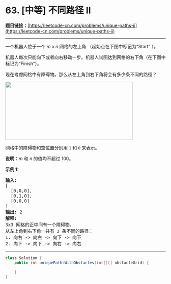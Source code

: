 # 63. [中等] 不同路径 II

**题目链接：**[https://leetcode-cn.com/problems/unique-paths-ii](https://leetcode-cn.com/problems/unique-paths-ii)

---

<div class="content__1Y2H">
 <div class="notranslate">
  <p>一个机器人位于一个 <em>m x n </em>网格的左上角 （起始点在下图中标记为“Start” ）。</p> 
  <p>机器人每次只能向下或者向右移动一步。机器人试图达到网格的右下角（在下图中标记为“Finish”）。</p> 
  <p>现在考虑网格中有障碍物。那么从左上角到右下角将会有多少条不同的路径？</p> 
  <p><img style="height: 183px; width: 400px;" src="/aliyun-lc-upload/uploads/2018/10/22/robot_maze.png"></p> 
  <p>网格中的障碍物和空位置分别用 <code>1</code> 和 <code>0</code> 来表示。</p> 
  <p><strong>说明：</strong><em>m</em>&nbsp;和 <em>n </em>的值均不超过 100。</p> 
  <p><strong>示例&nbsp;1:</strong></p> 
  <pre class="language-text"><strong>输入:
</strong>[
&nbsp; [0,0,0],
&nbsp; [0,1,0],
&nbsp; [0,0,0]
]
<strong>输出:</strong> 2
<strong>解释:</strong>
3x3 网格的正中间有一个障碍物。
从左上角到右下角一共有 <code>2</code> 条不同的路径：
1. 向右 -&gt; 向右 -&gt; 向下 -&gt; 向下
2. 向下 -&gt; 向下 -&gt; 向右 -&gt; 向右
</pre> 
 </div>
</div>

---

```java
class Solution {
    public int uniquePathsWithObstacles(int[][] obstacleGrid) {
        
    }
}
```